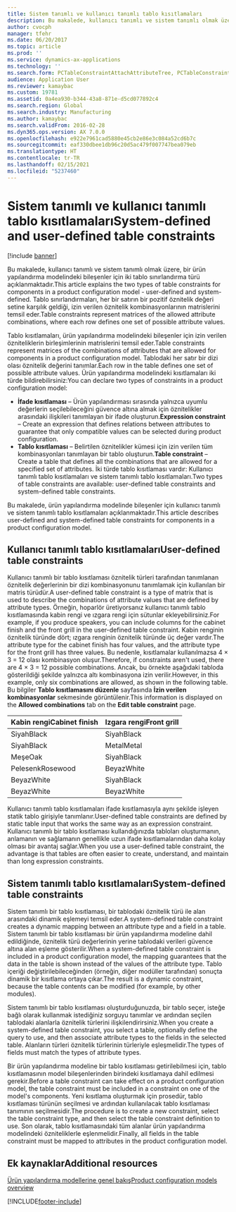 ```yaml
---
title: Sistem tanımlı ve kullanıcı tanımlı tablo kısıtlamaları
description: Bu makalede, kullanıcı tanımlı ve sistem tanımlı olmak üzere, bir ürün yapılandırma modelindeki bileşenler için iki tablo sınırlandırma türü açıklanmaktadır. Tablo sınırlandırmaları, her bir satırın bir pozitif öznitelik değeri setine karşılık geldiği, izin verilen öznitelik kombinasyonlarının matrislerini temsil eder.
author: cvocph
manager: tfehr
ms.date: 06/20/2017
ms.topic: article
ms.prod: ''
ms.service: dynamics-ax-applications
ms.technology: ''
ms.search.form: PCTableConstraintAttachAttributeTree, PCTableConstraintColumnSystem, PCTableConstraintContentUserDef, PCTableConstraintDefinition, PCTableConstraintWizard
audience: Application User
ms.reviewer: kamaybac
ms.custom: 19781
ms.assetid: 0a4ea930-b344-43a8-871e-d5cd077892c4
ms.search.region: Global
ms.search.industry: Manufacturing
ms.author: kamaybac
ms.search.validFrom: 2016-02-28
ms.dyn365.ops.version: AX 7.0.0
ms.openlocfilehash: e922e7961cad5880e45cb2e86e3c084a52cd6b7c
ms.sourcegitcommit: eaf330dbee1db96c20d5ac479f007747bea079eb
ms.translationtype: HT
ms.contentlocale: tr-TR
ms.lasthandoff: 02/15/2021
ms.locfileid: "5237460"
---
```

# <a name="system-defined-and-user-defined-table-constraints"></a><span data-ttu-id="6a339-104">Sistem tanımlı ve kullanıcı tanımlı tablo kısıtlamaları</span><span class="sxs-lookup"><span data-stu-id="6a339-104">System-defined and user-defined table constraints</span></span>

[!include [banner](../includes/banner.md)]

<span data-ttu-id="6a339-105">Bu makalede, kullanıcı tanımlı ve sistem tanımlı olmak üzere, bir ürün yapılandırma modelindeki bileşenler için iki tablo sınırlandırma türü açıklanmaktadır.</span><span class="sxs-lookup"><span data-stu-id="6a339-105">This article explains the two types of table constraints for components in a product configuration model -  user-defined and system-defined.</span></span> <span data-ttu-id="6a339-106">Tablo sınırlandırmaları, her bir satırın bir pozitif öznitelik değeri setine karşılık geldiği, izin verilen öznitelik kombinasyonlarının matrislerini temsil eder.</span><span class="sxs-lookup"><span data-stu-id="6a339-106">Table constraints represent matrices of the allowed attribute combinations, where each row defines one set of possible attribute values.</span></span>

<span data-ttu-id="6a339-107">Tablo kısıtlamaları, ürün yapılandırma modelindeki bileşenler için izin verilen özniteliklerin birleşimlerinin matrislerini temsil eder.</span><span class="sxs-lookup"><span data-stu-id="6a339-107">Table constraints represent matrices of the combinations of attributes that are allowed for components in a product configuration model.</span></span> <span data-ttu-id="6a339-108">Tablodaki her satır bir dizi olası öznitelik değerini tanımlar.</span><span class="sxs-lookup"><span data-stu-id="6a339-108">Each row in the table defines one set of possible attribute values.</span></span> <span data-ttu-id="6a339-109">Ürün yapılandırma modelindeki kısıtlamaları iki türde bildirebilirsiniz:</span><span class="sxs-lookup"><span data-stu-id="6a339-109">You can declare two types of constraints in a product configuration model:</span></span>

-   <span data-ttu-id="6a339-110">**İfade kısıtlaması** – Ürün yapılandırması sırasında yalnızca uyumlu değerlerin seçilebileceğini güvence altına almak için öznitelikler arasındaki ilişkileri tanımlayan bir ifade oluşturun.</span><span class="sxs-lookup"><span data-stu-id="6a339-110">**Expression constraint** – Create an expression that defines relations between attributes to guarantee that only compatible values can be selected during product configuration.</span></span>
-   <span data-ttu-id="6a339-111">**Tablo kısıtlaması** – Belirtilen öznitelikler kümesi için izin verilen tüm kombinasyonları tanımlayan bir tablo oluşturun.</span><span class="sxs-lookup"><span data-stu-id="6a339-111">**Table constraint** – Create a table that defines all the combinations that are allowed for a specified set of attributes.</span></span> <span data-ttu-id="6a339-112">İki türde tablo kısıtlaması vardır: Kullanıcı tanımlı tablo kısıtlamaları ve sistem tanımlı tablo kısıtlamaları.</span><span class="sxs-lookup"><span data-stu-id="6a339-112">Two types of table constraints are available: user-defined table constraints and system-defined table constraints.</span></span>

<span data-ttu-id="6a339-113">Bu makalede, ürün yapılandırma modelinde bileşenler için kullanıcı tanımlı ve sistem tanımlı tablo kısıtlamaları açıklanmaktadır.</span><span class="sxs-lookup"><span data-stu-id="6a339-113">This article describes user-defined and system-defined table constraints for components in a product configuration model.</span></span>

## <a name="user-defined-table-constraints"></a><span data-ttu-id="6a339-114">Kullanıcı tanımlı tablo kısıtlamaları</span><span class="sxs-lookup"><span data-stu-id="6a339-114">User-defined table constraints</span></span>
<span data-ttu-id="6a339-115">Kullanıcı tanımlı bir tablo kısıtlaması öznitelik türleri tarafından tanımlanan öznitelik değerlerinin bir dizi kombinasyonunu tanımlamak için kullanılan bir matris türüdür.</span><span class="sxs-lookup"><span data-stu-id="6a339-115">A user-defined table constraint is a type of matrix that is used to describe the combinations of attribute values that are defined by attribute types.</span></span> <span data-ttu-id="6a339-116">Örneğin, hoparlör üretiyorsanız kullanıcı tanımlı tablo kısıtlamasında kabin rengi ve ızgara rengi için sütunlar ekleyebilirsiniz.</span><span class="sxs-lookup"><span data-stu-id="6a339-116">For example, if you produce speakers, you can include columns for the cabinet finish and the front grill in the user-defined table constraint.</span></span> <span data-ttu-id="6a339-117">Kabin renginin öznitelik türünde dört; ızgara renginin öznitelik türünde üç değer vardır.</span><span class="sxs-lookup"><span data-stu-id="6a339-117">The attribute type for the cabinet finish has four values, and the attribute type for the front grill has three values.</span></span> <span data-ttu-id="6a339-118">Bu nedenle, kısıtlamalar kullanılmazsa 4 × 3 = 12 olası kombinasyon oluşur.</span><span class="sxs-lookup"><span data-stu-id="6a339-118">Therefore, if constraints aren't used, there are 4 × 3 = 12 possible combinations.</span></span> <span data-ttu-id="6a339-119">Ancak, bu örnekte aşağıdaki tabloda gösterildiği şekilde yalnızca altı kombinasyona izin verilir.</span><span class="sxs-lookup"><span data-stu-id="6a339-119">However, in this example, only six combinations are allowed, as shown in the following table.</span></span> <span data-ttu-id="6a339-120">Bu bilgiler **Tablo kısıtlamasını düzenle** sayfasında **İzin verilen kombinasyonlar** sekmesinde görüntülenir.</span><span class="sxs-lookup"><span data-stu-id="6a339-120">This information is displayed on the **Allowed combinations** tab on the **Edit table constraint** page.</span></span>

| <span data-ttu-id="6a339-121">Kabin rengi</span><span class="sxs-lookup"><span data-stu-id="6a339-121">Cabinet finish</span></span> | <span data-ttu-id="6a339-122">Izgara rengi</span><span class="sxs-lookup"><span data-stu-id="6a339-122">Front grill</span></span> |
|----------------|-------------|
| <span data-ttu-id="6a339-123">Siyah</span><span class="sxs-lookup"><span data-stu-id="6a339-123">Black</span></span>          | <span data-ttu-id="6a339-124">Siyah</span><span class="sxs-lookup"><span data-stu-id="6a339-124">Black</span></span>       |
| <span data-ttu-id="6a339-125">Siyah</span><span class="sxs-lookup"><span data-stu-id="6a339-125">Black</span></span>          | <span data-ttu-id="6a339-126">Metal</span><span class="sxs-lookup"><span data-stu-id="6a339-126">Metal</span></span>       |
| <span data-ttu-id="6a339-127">Meşe</span><span class="sxs-lookup"><span data-stu-id="6a339-127">Oak</span></span>            | <span data-ttu-id="6a339-128">Siyah</span><span class="sxs-lookup"><span data-stu-id="6a339-128">Black</span></span>       |
| <span data-ttu-id="6a339-129">Pelesenk</span><span class="sxs-lookup"><span data-stu-id="6a339-129">Rosewood</span></span>       | <span data-ttu-id="6a339-130">Beyaz</span><span class="sxs-lookup"><span data-stu-id="6a339-130">White</span></span>       |
| <span data-ttu-id="6a339-131">Beyaz</span><span class="sxs-lookup"><span data-stu-id="6a339-131">White</span></span>          | <span data-ttu-id="6a339-132">Siyah</span><span class="sxs-lookup"><span data-stu-id="6a339-132">Black</span></span>       |
| <span data-ttu-id="6a339-133">Beyaz</span><span class="sxs-lookup"><span data-stu-id="6a339-133">White</span></span>          | <span data-ttu-id="6a339-134">Beyaz</span><span class="sxs-lookup"><span data-stu-id="6a339-134">White</span></span>       |

<span data-ttu-id="6a339-135">Kullanıcı tanımlı tablo kısıtlamaları ifade kısıtlamasıyla aynı şekilde işleyen statik tablo girişiyle tanımlanır.</span><span class="sxs-lookup"><span data-stu-id="6a339-135">User-defined table constraints are defined by static table input that works the same way as an expression constraint.</span></span> <span data-ttu-id="6a339-136">Kullanıcı tanımlı bir tablo kısıtlaması kullandığınızda tabloları oluşturmanın, anlamanın ve sağlamanın genellikle uzun ifade kısıtlamalarından daha kolay olması bir avantaj sağlar.</span><span class="sxs-lookup"><span data-stu-id="6a339-136">When you use a user-defined table constraint, the advantage is that tables are often easier to create, understand, and maintain than long expression constraints.</span></span>

## <a name="system-defined-table-constraints"></a><span data-ttu-id="6a339-137">Sistem tanımlı tablo kısıtlamaları</span><span class="sxs-lookup"><span data-stu-id="6a339-137">System-defined table constraints</span></span>
<span data-ttu-id="6a339-138">Sistem tanımlı bir tablo kısıtlaması, bir tablodaki öznitelik türü ile alan arasındaki dinamik eşlemeyi temsil eder.</span><span class="sxs-lookup"><span data-stu-id="6a339-138">A system-defined table constraint creates a dynamic mapping between an attribute type and a field in a table.</span></span> <span data-ttu-id="6a339-139">Sistem tanımlı bir tablo kısıtlaması bir ürün yapılandırma modeline dahil edildiğinde, öznitelik türü değerlerinin yerine tablodaki verileri güvence altına alan eşleme gösterilir.</span><span class="sxs-lookup"><span data-stu-id="6a339-139">When a system-defined table constraint is included in a product configuration model, the mapping guarantees that the data in the table is shown instead of the values of the attribute type.</span></span> <span data-ttu-id="6a339-140">Tablo içeriği değiştirilebileceğinden (örneğin, diğer modüller tarafından) sonuçta dinamik bir kısıtlama ortaya çıkar.</span><span class="sxs-lookup"><span data-stu-id="6a339-140">The result is a dynamic constraint, because the table contents can be modified (for example, by other modules).</span></span>  

<span data-ttu-id="6a339-141">Sistem tanımlı bir tablo kısıtlaması oluşturduğunuzda, bir tablo seçer, isteğe bağlı olarak kullanmak istediğiniz sorguyu tanımlar ve ardından seçilen tablodaki alanlarla öznitelik türlerini ilişkilendirirsiniz.</span><span class="sxs-lookup"><span data-stu-id="6a339-141">When you create a system-defined table constraint, you select a table, optionally define the query to use, and then associate attribute types to the fields in the selected table.</span></span> <span data-ttu-id="6a339-142">Alanların türleri öznitelik türlerinin türleriyle eşleşmelidir.</span><span class="sxs-lookup"><span data-stu-id="6a339-142">The types of fields must match the types of attribute types.</span></span>  

<span data-ttu-id="6a339-143">Bir ürün yapılandırma modeline bir tablo kısıtlaması getirilebilmesi için, tablo kısıtlamasının model bileşenlerinden birindeki kısıtlamaya dahil edilmesi gerekir.</span><span class="sxs-lookup"><span data-stu-id="6a339-143">Before a table constraint can take effect on a product configuration model, the table constraint must be included in a constraint on one of the model's components.</span></span> <span data-ttu-id="6a339-144">Yeni kısıtlama oluşturmak için prosedür, tablo kısıtlaması türünün seçilmesi ve ardından kullanılacak tablo kısıtlaması tanımının seçilmesidir.</span><span class="sxs-lookup"><span data-stu-id="6a339-144">The procedure is to create a new constraint, select the table constraint type, and then select the table constraint definition to use.</span></span> <span data-ttu-id="6a339-145">Son olarak, tablo kısıtlamasındaki tüm alanlar ürün yapılandırma modelindeki özniteliklerle eşlenmelidir.</span><span class="sxs-lookup"><span data-stu-id="6a339-145">Finally, all fields in the table constraint must be mapped to attributes in the product configuration model.</span></span>

<a name="additional-resources"></a><span data-ttu-id="6a339-146">Ek kaynaklar</span><span class="sxs-lookup"><span data-stu-id="6a339-146">Additional resources</span></span>
--------

[<span data-ttu-id="6a339-147">Ürün yapılandırma modellerine genel bakış</span><span class="sxs-lookup"><span data-stu-id="6a339-147">Product configuration models overview</span></span>](product-configuration-models.md)





[!INCLUDE[footer-include](../../includes/footer-banner.md)]